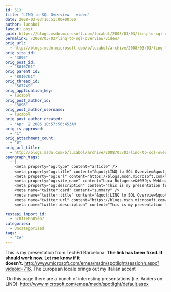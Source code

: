 ```yaml
---
id: 513
title: 'LINQ to SQL Overview - video'
date: 2008-03-03T16:51:00+00:00
author: lucabol
layout: post
guid: https://blogs.msdn.microsoft.com/lucabol/2008/03/03/linq-to-sql-overview-video/
permalink: /2008/03/03/linq-to-sql-overview-video/
orig_url:
  - http://blogs.msdn.microsoft.com/b/lucabol/archive/2008/03/03/linq-to-sql-overview-video.aspx
orig_site_id:
  - "3896"
orig_post_id:
  - "8010761"
orig_parent_id:
  - "8010761"
orig_thread_id:
  - "567749"
orig_application_key:
  - lucabol
orig_post_author_id:
  - "3896"
orig_post_author_username:
  - lucabol
orig_post_author_created:
  - 'Apr  2 2005 10:57:56:453AM'
orig_is_approved:
  - "1"
orig_attachment_count:
  - "0"
orig_url_title:
  - http://blogs.msdn.com/b/lucabol/archive/2008/03/03/linq-to-sql-overview-video.aspx
opengraph_tags:
  - |
    <meta property="og:type" content="article" />
    <meta property="og:title" content="&quot;LINQ to SQL Overview&quot; video" />
    <meta property="og:url" content="https://blogs.msdn.microsoft.com/lucabol/2008/03/03/linq-to-sql-overview-video/" />
    <meta property="og:site_name" content="Luca Bolognese&#039;s WebLog" />
    <meta property="og:description" content="This is my presentation from TechEd Barcelona: The link has been fixed. It should work now. Let me know if it doesn't.&nbsp;http://www.microsoft.com/emea/msdn/spotlight/sessionh.aspx?videoid=716. The European locale brings out my Italian accent &nbsp;On this page there are a bunch of interesting presentations (i.e. Anders on LINQ): http://www.microsoft.com/emea/msdn/spotlight/default.aspx" />
    <meta name="twitter:card" content="summary" />
    <meta name="twitter:title" content="&quot;LINQ to SQL Overview&quot; video" />
    <meta name="twitter:url" content="https://blogs.msdn.microsoft.com/lucabol/2008/03/03/linq-to-sql-overview-video/" />
    <meta name="twitter:description" content="This is my presentation from TechEd Barcelona: The link has been fixed. It should work now. Let me know if it doesn't.&nbsp;http://www.microsoft.com/emea/msdn/spotlight/sessionh.aspx?videoid=716. The European locale brings out my Italian accent &nbsp;On this page there are a bunch of interesting presentations (i.e. Anders on LINQ): http://www.microsoft.com/emea/msdn/spotlight/default.aspx" />
    
restapi_import_id:
  - 5c011e0505e67
categories:
  - Uncategorized
tags:
  - 'C#'
---
```

This is my presentation from TechEd Barcelona: **The link has been fixed. It should work now. Let me know if it doesn't.**&nbsp;<http://www.microsoft.com/emea/msdn/spotlight/sessionh.aspx?videoid=716>. The European locale brings out my Italian accent

&nbsp;On this page there are a bunch of interesting presentations (i.e. Anders on LINQ): <http://www.microsoft.com/emea/msdn/spotlight/default.aspx>